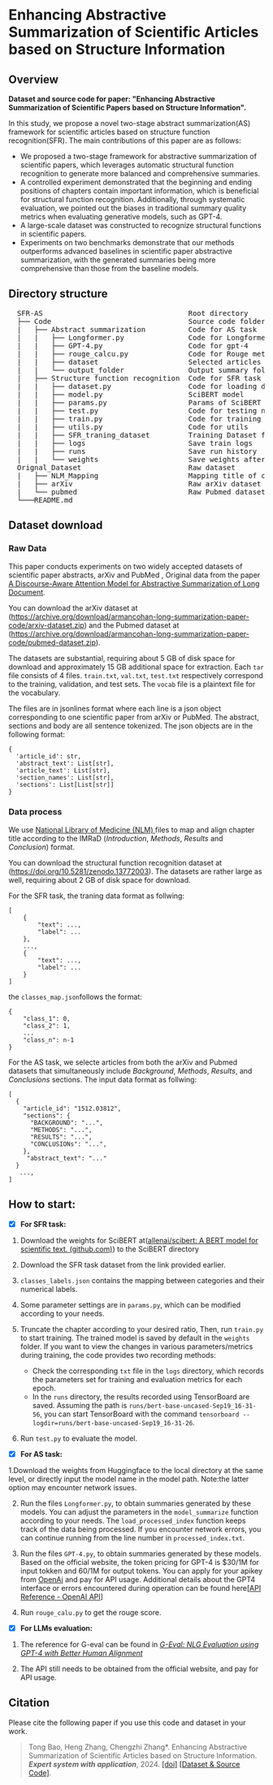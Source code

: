 # Enhancing Abstractive Summarization of Scientific Articles based on Structure Information


## Overview

**Dataset and source code for paper: "Enhancing Abstractive Summarization of Scientific Papers based on Structure Information".**

In this study, we propose a novel two-stage abstract summarization(AS) framework for scientific articles based on structure function recognition(SFR). The main contributions of this paper are as follows:

  - We proposed a two-stage framework for abstractive summarization of scientific papers, which leverages automatic structural function recognition to generate more balanced and comprehensive summaries. 
  - A controlled experiment demonstrated that the beginning and ending positions of chapters contain important information, which is beneficial for structural function recognition. Additionally, through systematic evaluation, we pointed out the biases in traditional summary quality metrics when evaluating generative models, such as GPT-4.
  - A large-scale dataset was constructed to recognize structural functions in scientific papers.
  - Experiments on two benchmarks demonstrate that our methods outperforms advanced baselines in scientific paper abstractive summarization, with the generated summaries being more comprehensive than those from the baseline models.

## Directory structure

<pre>  SFR-AS                                  Root directory
  ├── Code                                Source code folder
  |   ├── Abstract summarization          Code for AS task
  |   |   ├── Longformer.py               Code for Longformer
  |   |   ├── GPT-4.py                    Code for gpt-4
  |   |   ├── rouge_calcu.py              Code for Rouge metric
  |   |   ├── dataset                     Selected articles from Pubmed and arXiv dataset
  |   |   └── output_folder               Output summary folder
  |   ├── Structure function recognition  Code for SFR task
  |   |   ├── dataset.py                  Code for loading data from dataset
  |   |   ├── model.py                    SciBERT model
  |   |   ├── params.py                   Params of SciBERT
  |   |   ├── test.py                     Code for testing new paragraphs
  |   |   ├── train.py                    Code for training
  |   |   ├── utils.py                    Code for utils
  |   |   ├── SFR_traning_dataset         Training Dataset folder for SFR task
  |   |   ├── logs                        Save train logs
  |   |   ├── runs                        Save run history
  |   |   └── weights                     Save weights after train
  Orignal_Dataset                         Raw dataset
  |   ├── NLM_Mapping                     Mapping title of chapter to IMRaD
  |   ├── arXiv                           Raw arXiv dataset
  |   └── pubmed                          Raw Pubmed dataset
  └───README.md
</pre>


## Dataset download

### Raw Data 

This paper conducts experiments on two widely accepted datasets of scientific paper abstracts, arXiv and PubMed , Original data from the paper [A Discourse-Aware Attention Model for Abstractive Summarization of Long Document](https://arxiv.org/abs/1804.05685). 

 You can download the arXiv dataset at (https://archive.org/download/armancohan-long-summarization-paper-code/arxiv-dataset.zip) and the Pubmed dataset at (https://archive.org/download/armancohan-long-summarization-paper-code/pubmed-dataset.zip).

The datasets are substantial, requiring about 5 GB of disk space for download and approximately 15 GB additional space for extraction. Each `tar` file consists of 4 files. `train.txt`, `val.txt`, `test.txt` respectively correspond to the training, validation, and test sets. The `vocab` file is a plaintext file for the vocabulary.

The files are in jsonlines format where each line is a json object corresponding to one scientific paper from arXiv or PubMed. The abstract, sections and body are all sentence tokenized. The json objects are in the following format:

```
{ 
  'article_id': str,
  'abstract_text': List[str],
  'article_text': List[str],
  'section_names': List[str],
  'sections': List[List[str]]
}
```

### Data process

We use [National Library of Medicine (NLM) ]([lhncbc.nlm.nih.gov/ii/areas/structured-abstracts/downloads/Structured-Abstracts-Labels-102615.txt](https://www.lhncbc.nlm.nih.gov/ii/areas/structured-abstracts/downloads/Structured-Abstracts-Labels-102615.txt))files to map and align chapter title according to the IMRaD (*Introduction*, *Methods*, *Results* and *Conclusion*)  format.

 You can download the structural function recognition dataset at (https://doi.org/10.5281/zenodo.13772003). The datasets are rather large as well, requiring about 2 GB of disk space for download.

For the SFR task, the traning data format as follwing:

```
[
    {
        "text": ..., 
        "label": ...
    }, 
    ..., 
    {
        "text": ..., 
        "label": ...
    }
]
```

the `classes_map.json`follows the format:

```
{
    "class_1": 0,
    "class_2": 1,
    ...
    "class_n": n-1
}
```

For the AS task, we selecte articles from both the arXiv and Pubmed datasets that simultaneously include *Background*, *Methods*, *Results*, and *Conclusions* sections. The input data format as follwing:

```
[
  {
    "article_id": "1512.03812",
    "sections": {
      "BACKGROUND": "...",
      "METHODS": "...",
      "RESULTS": "...",
      "CONCLUSIONs": "...",
  	},
     "abstract_text": "..."
  }
   ..., 
]   
```

## How to start:

- [x] **For SFR task:**

1. Download the weights for SciBERT at([allenai/scibert: A BERT model for scientific text. (github.com)](https://github.com/allenai/scibert)) to the SciBERT directory
   
2. Download the SFR task dataset from the link provided earlier.
   
3. `classes_labels.json` contains the mapping between categories and their numerical labels. 

4. Some parameter settings are in `params.py`, which can be modified according to your needs.

5. Truncate the chapter according to your desired  ratio, Then, run `train.py` to start training. The trained model is saved by default in the `weights` folder. If you want to view the changes in various parameters/metrics during training, the code provides two recording methods:

   - Check the corresponding `txt` file in the `logs` directory, which records the parameters set for training and evaluation metrics for each epoch.
   - In the `runs` directory, the results recorded using TensorBoard are saved. Assuming the path is `runs/bert-base-uncased-Sep19_16-31-56`, you can start TensorBoard with the command `tensorboard --logdir=runs/bert-base-uncased-Sep19_16-31-26`.

6. Run `test.py` to evaluate the model. 


- [x] **For AS task:**

1.Download the weights from Huggingface to the local directory at the same level, or directly input the model name in the model path. Note:the latter option may encounter network issues.

2. Run the files `Longformer.py`,  to obtain summaries generated by these models. You can adjust the parameters in the `model_summarize` function according to your needs. The `load_processed_index` function keeps track of the data being processed. If you encounter network errors, you can continue running from the line number in `processed_index.txt`.

3. Run the files `GPT-4.py`,  to obtain summaries generated by these models. Based on the official website, the token pricing for GPT-4 is $30/1M for input tokken and 60/1M for output tokens. You can  apply for your apikey from [OpenAi]([OpenAI](https://openai.com/) ) and pay for API usage. Additional details about the GPT4 interface or errors encountered during operation can be found here[[API Reference - OpenAI API](https://platform.openai.com/docs/api-reference)]

4. Run `rouge_calu.py` to get the rouge score.


- [x] **For LLMs evaluation:**

1. The reference for G-eval can be found in [*G-Eval: NLG Evaluation using GPT-4 with Better Human Alignment*](https://arxiv.org/pdf/2303.16634) 

2. The API still needs to be obtained from the official website, and pay for API usage.


## Citation

Please cite the following paper if you use this code and dataset in your work.

>Tong Bao, Heng Zhang, Chengzhi Zhang\*. Enhancing Abstractive Summarization of Scientific Articles based on Structure Information. ***Expert system with application***, 2024. [[doi]]() [[Dataset & Source Code]]( https://github.com/tongbao96/code-for-SFR-AS).

